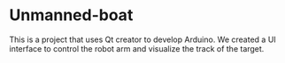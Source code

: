 # Unmanned-boat

This is a project that uses Qt creator to develop Arduino. We created a UI interface to control the robot arm and visualize the track of the target.
